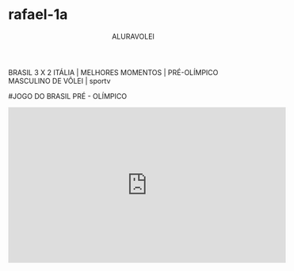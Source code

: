# rafael-1a


<body>



<header>ALURAVOLEI</header>


</h1>BRASIL 3 X 2 ITÁLIA | MELHORES MOMENTOS | PRÉ-OLÍMPICO MASCULINO DE VÔLEI | sportv</h1>

</p>#JOGO DO BRASIL PRÉ - OLÍMPICO</p>



<iframe width="560" height="315" src="https://www.youtube.com/embed/aQ_ZE7ogHOY?si=X-GTAKHGSLZexSMO" title="YouTube video player" frameborder="0" allow="accelerometer; autoplay; clipboard-write; encrypted-media; gyroscope; picture-in-picture; web-share" referrerpolicy="strict-origin-when-cross-origin" allowfullscreen></iframe>
</body>
